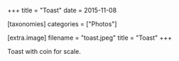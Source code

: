 +++
title = "Toast"
date = 2015-11-08

[taxonomies]
categories = ["Photos"]

[extra.image]
filename = "toast.jpeg"
title = "Toast"
+++

Toast with coin for scale.
